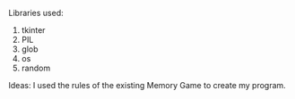 Libraries used:
1. tkinter
2. PIL
3. glob
4. os
5. random

Ideas:
I used the rules of the existing Memory Game to create my program.
